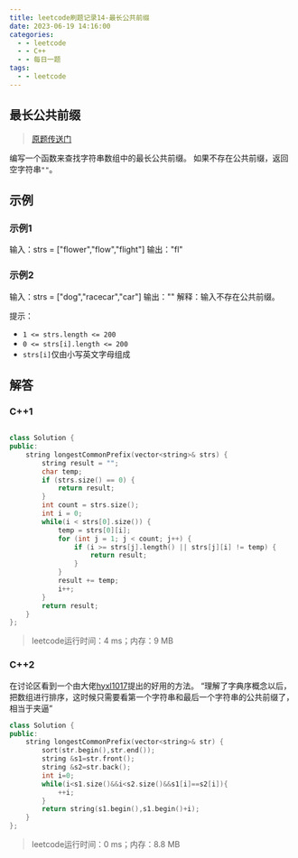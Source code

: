 ```yaml
---
title: leetcode刷题记录14-最长公共前缀
date: 2023-06-19 14:16:00
categories:
  - - leetcode
  - - C++
  - - 每日一题
tags:
  - - leetcode
---
```


## 最长公共前缀

>  [原题传送门](https://leetcode.cn/problems/longest-common-prefix/description/)

编写一个函数来查找字符串数组中的最长公共前缀。
如果不存在公共前缀，返回空字符串`""`。

## 示例

### 示例1

输入：strs = ["flower","flow","flight"]
输出："fl"

### 示例2


输入：strs = ["dog","racecar","car"]
输出：""
解释：输入不存在公共前缀。



提示：

- `1 <= strs.length <= 200`
- `0 <= strs[i].length <= 200`
- `strs[i]`仅由小写英文字母组成


## 解答

### C++1

```c++

class Solution {
public:
    string longestCommonPrefix(vector<string>& strs) {
        string result = "";
        char temp;
        if (strs.size() == 0) {
            return result;
        }
        int count = strs.size();
        int i = 0;
        while(i < strs[0].size()) {
            temp = strs[0][i];
            for (int j = 1; j < count; j++) {
                if (i >= strs[j].length() || strs[j][i] != temp) {
                    return result;
                }
            }
            result += temp;
            i++;
        }
        return result;
    }
};

```
> leetcode运行时间：4 ms；内存：9 MB



### C++2

在讨论区看到一个由大佬[hyxl1017](https://leetcode.cn/u/hyxl1101/)提出的好用的方法。
“理解了字典序概念以后，把数组进行排序，这时候只需要看第一个字符串和最后一个字符串的公共前缀了，相当于夹逼”

```c++
class Solution {
public:
    string longestCommonPrefix(vector<string>& str) {
        sort(str.begin(),str.end());
        string &s1=str.front();
        string &s2=str.back();
        int i=0;
        while(i<s1.size()&&i<s2.size()&&s1[i]==s2[i]){
            ++i;
        }
        return string(s1.begin(),s1.begin()+i);
    }
};
```

> leetcode运行时间：0 ms；内存：8.8 MB

